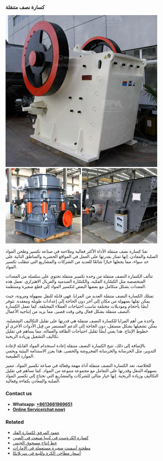 <h3>كسارة نصف متنقلة</h3><img src='1701853293.jpg' alt=''><p>تعدّ كسارة نصف متنقلة الأداة الأكثر فعالية وملاءمة في صناعة تكسير وطحن المواد الصلبة والمعادن. إنها تمتاز بقدرتها على العمل في المواقع الحضرية والمناطق النائية على حد سواء، مما يجعلها خيارًا شائعًا للعديد من الشركات والمشاريع التي تتطلب تكسير المواد.</p><p>تتألف الكسارة النصف متنقلة من وحدة تكسير متنقلة تحتوي على سلسلة من المعدات المتخصصة مثل الكسّارة الفكية، والكسّارة الصدمية والغربال الاهتزازي. تعمل هذه المعدات بشكل متكامل مع بعضها البعض لتكسير المواد إلى قطع صغيرة ومنتظمة.</p><p>تمتلك الكسارة النصف متنقلة العديد من المزايا. فهي قابلة للنقل بسهولة ومرونة، حيث يمكن نقلها بسهولة من مكان إلى آخر دون الحاجة إلى إعدادات طويلة ومعقدة. تتوفر أيضًا بأحجام وموديلات مختلفة تناسب احتياجات العملاء المختلفة. كما تعمل الكسارة النصف متنقلة بشكل فعال وفي وقت قصير، مما يزيد من إنتاجية الأعمال.</p><p>واحدة من أهم المزايا للكسارة النصف متنقلة هي قدرتها على تقليل التكاليف التشغيلية. يمكن تشغيلها بشكل مستقل، دون الحاجة إلى الدعم المستمر من قِبل الأدوات الأخرى أو خطوط الإنتاج. هذا يعني أيضًا تقليل احتياجات الطاقة والعمالة، مما يساهم في تقليل تكاليف التشغيل وزيادة الربحية.</p><p>بالإضافة إلى ذلك، تتيح الكسارة النصف متنقلة إعادة استخدام المواد القابلة لإعادة التدوير، مثل الخرسانة والخرسانة المجروشة والحصى. هذا يعزز الاستدامة البيئية ويحمي الموارد الطبيعية.</p><p>للخلاصة، تعد الكسارة النصف متنقلة أداة مهمة وفعالة في صناعة تكسير المواد. تتميز بسهولة التنقل وقدرتها على التعامل مع مجموعة متنوعة من المواد. كما تساهم في تقليل التكاليف وزيادة الربحية. إنها خيار مثالي للشركات والمشاريع التي تحتاج إلى تكسير المواد الصلبة والمعادن بكفاءة وفعالية.</p><h3>Contact us</h3><ul><li><strong>Whatsapp:&nbsp;<a href="https://wa.me/8613661969651">+8613661969651</a></strong></li><li><a href="https://swt.shibang-china.com/?git&amp;zhl&amp;كسارة نصف متنقلة"><strong>Online Service(chat now)</strong></a></li></ul><h3>Related</h3><ul><li><a href='عمود المرفق لكسارة الفك.md'>عمود المرفق لكسارة الفك</a></li><li><a href='كسارة الكرةست في كينيا صنعت في الصين.md'>كسارة الكرةست في كينيا صنعت في الصين</a></li><li><a href='خط إنتاج مسحوق الجبس.md'>خط إنتاج مسحوق الجبس</a></li><li><a href='مطحنة أسمنت صغيرة مستعملة في الإمارات.md'>مطحنة أسمنت صغيرة مستعملة في الإمارات</a></li><li><a href='أسعار مطاحن الكرة وللبيع في سريلانكا.md'>أسعار مطاحن الكرة وللبيع في سريلانكا</a></li></ul>